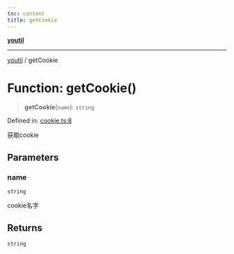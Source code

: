 ```yaml
---
toc: content
title: getCookie
---
```

[**youtil**](../README.md)

***

[youtil](../globals.md) / getCookie

# Function: getCookie()

> **getCookie**(`name`): `string`

Defined in: [cookie.ts:8](https://github.com/sxei/youtil/blob/504e940dd531066db1982fbf39deebbbf978dd5a/src/cookie.ts#L8)

获取cookie

## Parameters

### name

`string`

cookie名字

## Returns

`string`
